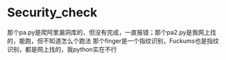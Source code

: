 # Security_check
那个pa.py是爬阿里漏洞库的，但没有完成，一直报错；那个pa2.py是我网上找的，能跑，但不知道怎么个跑法
那个finger是一个指纹识别，Fuckums也是指纹识别，都是网上找的，我python实在不行
